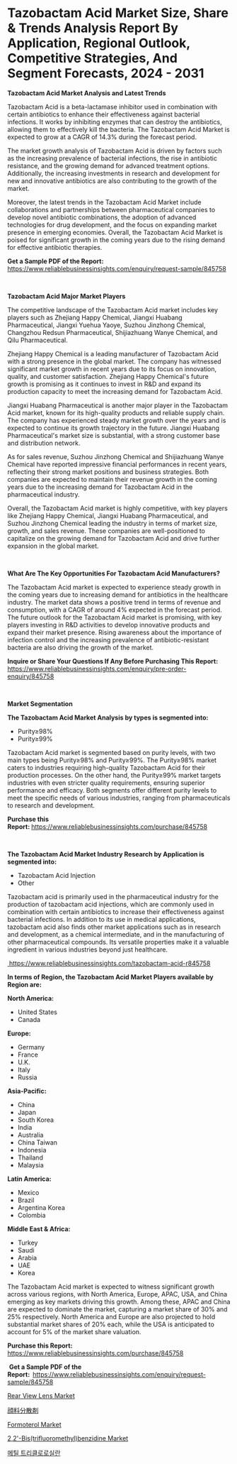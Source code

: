 <p><h1>Tazobactam Acid Market Size, Share & Trends Analysis Report By Application, Regional Outlook, Competitive Strategies, And Segment Forecasts, 2024 - 2031</h1></p><p><strong>Tazobactam Acid Market Analysis and Latest Trends</strong></p>
<p><p>Tazobactam Acid is a beta-lactamase inhibitor used in combination with certain antibiotics to enhance their effectiveness against bacterial infections. It works by inhibiting enzymes that can destroy the antibiotics, allowing them to effectively kill the bacteria. The Tazobactam Acid Market is expected to grow at a CAGR of 14.3% during the forecast period. </p><p>The market growth analysis of Tazobactam Acid is driven by factors such as the increasing prevalence of bacterial infections, the rise in antibiotic resistance, and the growing demand for advanced treatment options. Additionally, the increasing investments in research and development for new and innovative antibiotics are also contributing to the growth of the market.</p><p>Moreover, the latest trends in the Tazobactam Acid Market include collaborations and partnerships between pharmaceutical companies to develop novel antibiotic combinations, the adoption of advanced technologies for drug development, and the focus on expanding market presence in emerging economies. Overall, the Tazobactam Acid Market is poised for significant growth in the coming years due to the rising demand for effective antibiotic therapies.</p></p>
<p><strong>Get a Sample PDF of the Report:&nbsp;</strong> <a href="https://www.reliablebusinessinsights.com/enquiry/request-sample/845758">https://www.reliablebusinessinsights.com/enquiry/request-sample/845758</a></p>
<p>&nbsp;</p>
<p><strong>Tazobactam Acid Major Market Players</strong></p>
<p><p>The competitive landscape of the Tazobactam Acid market includes key players such as Zhejiang Happy Chemical, Jiangxi Huabang Pharmaceutical, Jiangxi Yuehua Yaoye, Suzhou Jinzhong Chemical, Changzhou Redsun Pharmaceutical, Shijiazhuang Wanye Chemical, and Qilu Pharmaceutical.</p><p>Zhejiang Happy Chemical is a leading manufacturer of Tazobactam Acid with a strong presence in the global market. The company has witnessed significant market growth in recent years due to its focus on innovation, quality, and customer satisfaction. Zhejiang Happy Chemical's future growth is promising as it continues to invest in R&D and expand its production capacity to meet the increasing demand for Tazobactam Acid.</p><p>Jiangxi Huabang Pharmaceutical is another major player in the Tazobactam Acid market, known for its high-quality products and reliable supply chain. The company has experienced steady market growth over the years and is expected to continue its growth trajectory in the future. Jiangxi Huabang Pharmaceutical's market size is substantial, with a strong customer base and distribution network.</p><p>As for sales revenue, Suzhou Jinzhong Chemical and Shijiazhuang Wanye Chemical have reported impressive financial performances in recent years, reflecting their strong market positions and business strategies. Both companies are expected to maintain their revenue growth in the coming years due to the increasing demand for Tazobactam Acid in the pharmaceutical industry.</p><p>Overall, the Tazobactam Acid market is highly competitive, with key players like Zhejiang Happy Chemical, Jiangxi Huabang Pharmaceutical, and Suzhou Jinzhong Chemical leading the industry in terms of market size, growth, and sales revenue. These companies are well-positioned to capitalize on the growing demand for Tazobactam Acid and drive further expansion in the global market.</p></p>
<p>&nbsp;</p>
<p><strong>What Are The Key Opportunities For Tazobactam Acid Manufacturers?</strong></p>
<p><p>The Tazobactam Acid market is expected to experience steady growth in the coming years due to increasing demand for antibiotics in the healthcare industry. The market data shows a positive trend in terms of revenue and consumption, with a CAGR of around 4% expected in the forecast period. The future outlook for the Tazobactam Acid market is promising, with key players investing in R&D activities to develop innovative products and expand their market presence. Rising awareness about the importance of infection control and the increasing prevalence of antibiotic-resistant bacteria are also driving the growth of the market.</p></p>
<p><strong>Inquire or Share Your Questions If Any Before Purchasing This Report:</strong> <a href="https://www.reliablebusinessinsights.com/enquiry/pre-order-enquiry/845758">https://www.reliablebusinessinsights.com/enquiry/pre-order-enquiry/845758</a></p>
<p>&nbsp;</p>
<p><strong>Market Segmentation</strong></p>
<p><strong>The Tazobactam Acid Market Analysis by types is segmented into:</strong></p>
<p><ul><li>Purity≥98%</li><li>Purity≥99%</li></ul></p>
<p><p>Tazobactam Acid market is segmented based on purity levels, with two main types being Purity≥98% and Purity≥99%. The Purity≥98% market caters to industries requiring high-quality Tazobactam Acid for their production processes. On the other hand, the Purity≥99% market targets industries with even stricter quality requirements, ensuring superior performance and efficacy. Both segments offer different purity levels to meet the specific needs of various industries, ranging from pharmaceuticals to research and development.</p></p>
<p><strong>Purchase this Report:&nbsp;</strong><a href="https://www.reliablebusinessinsights.com/purchase/845758">https://www.reliablebusinessinsights.com/purchase/845758</a></p>
<p>&nbsp;</p>
<p><strong>The Tazobactam Acid Market Industry Research by Application is segmented into:</strong></p>
<p><ul><li>Tazobactam Acid Injection</li><li>Other</li></ul></p>
<p><p>Tazobactam acid is primarily used in the pharmaceutical industry for the production of tazobactam acid injections, which are commonly used in combination with certain antibiotics to increase their effectiveness against bacterial infections. In addition to its use in medical applications, tazobactam acid also finds other market applications such as in research and development, as a chemical intermediate, and in the manufacturing of other pharmaceutical compounds. Its versatile properties make it a valuable ingredient in various industries beyond just healthcare.</p></p>
<p><a href="https://www.reliablebusinessinsights.com/tazobactam-acid-r845758">&nbsp;https://www.reliablebusinessinsights.com/tazobactam-acid-r845758</a></p>
<p><strong>In terms of Region, the Tazobactam Acid Market Players available by Region are:</strong></p>
<p>
    <p> <strong> North America: </strong>
        <ul>
            <li>United States</li>
            <li>Canada</li>
        </ul>
        </p> 
    <p> <strong> Europe: </strong>
        <ul>
            <li>Germany</li>
            <li>France</li>
            <li>U.K.</li>
            <li>Italy</li>
            <li>Russia</li>
        </ul>
        </p> 
    <p> <strong> Asia-Pacific: </strong>
        <ul>
            <li>China</li>
            <li>Japan</li>
            <li>South Korea</li>
            <li>India</li>
            <li>Australia</li>
            <li>China Taiwan</li>
            <li>Indonesia</li>
            <li>Thailand</li>
            <li>Malaysia</li>
        </ul>
        </p> 
    <p> <strong> Latin America: </strong>
        <ul>
            <li>Mexico</li>
            <li>Brazil</li>
            <li>Argentina Korea</li>
            <li>Colombia</li>
        </ul>
        </p> 
    <p> <strong> Middle East & Africa: </strong>
        <ul>
            <li>Turkey</li>
            <li>Saudi</li>
            <li>Arabia</li>
            <li>UAE</li>
            <li>Korea</li>
        </ul>
    </p>
    </p>
<p><p>The Tazobactam Acid market is expected to witness significant growth across various regions, with North America, Europe, APAC, USA, and China emerging as key markets driving this growth. Among these, APAC and China are expected to dominate the market, capturing a market share of 30% and 25% respectively. North America and Europe are also projected to hold substantial market shares of 20% each, while the USA is anticipated to account for 5% of the market share valuation.</p></p>
<p><strong>Purchase this Report: </strong><a href="https://www.reliablebusinessinsights.com/purchase/845758">https://www.reliablebusinessinsights.com/purchase/845758</a></p>
<p>&nbsp;<strong>Get a Sample PDF of the Report:&nbsp;&nbsp;</strong><a href="https://www.reliablebusinessinsights.com/enquiry/request-sample/845758">https://www.reliablebusinessinsights.com/enquiry/request-sample/845758</a></p>
<p><strong></strong></p>
<p><p><a href="https://medium.com/@sura.dutkadut/rear-view-lens-market-size-by-type-ccd-cameras-cmos-cameras-by-product-passenger-28cd7b2af66e">Rear View Lens Market</a></p><p><a href="https://github.com/sghwr779811674/Market-Research-Report-List-3/blob/main/46188703123.md">顔料分散剤</a></p><p><a href="https://issuu.com/reportprime-2/docs/formoterol-market-size-2030.pptx">Formoterol Market</a></p><p><a href="https://github.com/francesprichey/Market-Research-Report-List-1/blob/main/22-bistrifluoromethylbenzidine-market.md">2,2'-Bis(trifluoromethyl)benzidine Market</a></p><p><a href="https://github.com/vdhdwjyp90142/Market-Research-Report-List-3/blob/main/15012447199.md">메틸 트리클로로실란</a></p></p>